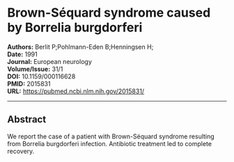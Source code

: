 # Brown-Séquard syndrome caused by Borrelia burgdorferi

**Authors:** Berlit P;Pohlmann-Eden B;Henningsen H;  
**Date:** 1991  
**Journal:** European neurology  
**Volume/Issue:** 31/1  
**DOI:** 10.1159/000116628  
**PMID:** 2015831  
**URL:** https://pubmed.ncbi.nlm.nih.gov/2015831/

---

## Abstract

We report the case of a patient with Brown-Séquard syndrome resulting from Borrelia burgdorferi infection. Antibiotic treatment led to complete recovery.
